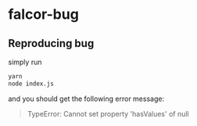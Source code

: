 # falcor-bug

## Reproducing bug
simply run
```bash
yarn
node index.js
```

and you should get the following error message:
> TypeError: Cannot set property 'hasValues' of null

